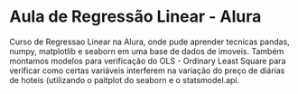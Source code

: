 # Aula de Regressão Linear - Alura
Curso de Regressao Linear na Alura, onde pude aprender tecnicas pandas, numpy, matplotlib e seaborn em uma base de dados de imoveis.
Também montamos modelos para verificação do OLS - Ordinary Least Square para verificar como certas variáveis interferem na variação do preço de diárias de hoteis (utilizando o paitplot do seaborn e o statsmodel.api.
